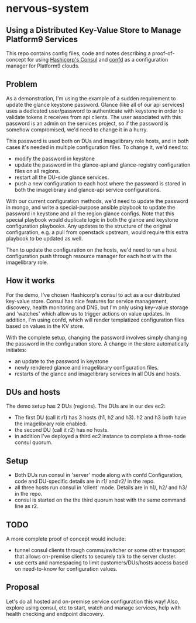 # nervous-system

## Using a Distributed Key-Value Store to Manage Platform9 Services

This repo contains config files, code and notes describing a proof-of-concept for using [Hashicorp's Consul](https://www.consul.io/) and [confd](https://github.com/kelseyhightower/confd) as a configuration manager for Platform9 clouds.

## Problem
As a demonstration, I'm using the example of a sudden requirement to update the glance keystone password. Glance (like all of our api services) uses a dedicated user/password to authenticate with keystone in order to validate tokens it receives from api clients. The user associated with this password is an admin on the services project, so if the password is somehow compromised, we'd need to change it in a hurry.

This password is used both on DUs and imagelibrary role hosts, and in both cases it's needed in multiple configuration files. To change it, we'd need to:
* modify the password in keystone
* update the password in the glance-api and glance-registry configuration files on all regions.
* restart all the DU-side glance services.
* push a new configuration to each host where the password is stored in both the imagelibrary and glance-api service configurations.

With our current configuration methods, we'd need to update the password in mongo, and write a special-purpose ansible playbook to update the password in keystone and all the region glance configs. Note that this special playbook would duplicate logic in both the glance and keystone configuration playbooks. Any updates to the structure of the original configuration, e.g. a pull from openstack upstream, would require this extra playbook to be updated as well.

Then to update the configuration on the hosts, we'd need to run a host configuration push through resource manager for each host with the imagelibrary role.

## How it works
For the demo, I've chosen Hashicorp's consul to act as a our distributed key-value store. Consul has nice features for service management, discovery, health monitoring and DNS, but I'm only using key-value storage and 'watches' which allow us to trigger actions on value updates. In addition, I'm using confd, which will render templatized configuration files based on values in the KV store.

With the complete setup, changing the password involves simply changing the password in the configuration store. A change in the store automatically initiates:

* an update to the password in keystone
* newly rendered glance and imagelibrary configuration files.
* restarts of the glance and imagelibrary services in all DUs and hosts.

## DUs and hosts
The demo setup has 2 DUs (regions). The DUs are in our dev ec2:

* The first DU (call it r1) has 3 hosts (h1, h2 and h3). h2 and h3 both have the imagelibrary role enabled.
* the second DU (call it r2) has no hosts.
* in addition I've deployed a third ec2 instance to complete a three-node consul quorum.

## Setup

* Both DUs run consul in 'server' mode along with confd Configuration, code and DU-specific details are in r1/ and r2/ in the repo.
* all three hosts run consul in 'client' mode. Details are in h1/, h2/ and h3/ in the repo.
* consul is started on the the third quorum host with the same command line as r2.

## TODO
A more complete proof of concept would include:

* tunnel consul clients through comms/switcher or some other transport that allows on-premise clients to securely talk to the server cluster.
* use certs and namespacing to limit customers/DUs/hosts access based on need-to-know for configuration values.

## Proposal
Let's do all hosted and on-premise service configuration this way! Also, explore using consul, etc to start, watch and manage services, help with health checking and endpoint discovery.
